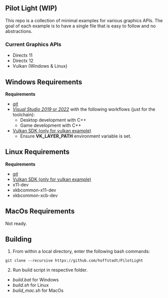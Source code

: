 ## Pilot Light (WIP)

This repo is a collection of minimal examples for various graphics APIs. The goal of each example is to have a single file that is easy to follow and no abstractions.

### Current Graphics APIs
* Directx 11
* Directx 12
* Vulkan (Windows & Linux)

## Windows Requirements
**Requirements**
- [_git_](https://git-scm.com/)
- [_Visual Studio 2019_ or _2022_](https://visualstudio.microsoft.com/vs/) with the following workflows (just for the toolchain):
  * Desktop development with C++
  * Game development with C++
- [Vulkan SDK (only for vulkan example)](https://vulkan.lunarg.com/)
  * Ensure **VK_LAYER_PATH** environment variable is set.

## Linux Requirements
**Requirements**
- [_git_](https://git-scm.com/)
- [Vulkan SDK (only for vulkan example)](https://vulkan.lunarg.com/)
- x11-dev
- xkbcommon-x11-dev
- xkbcommon-xcb-dev

## MacOs Requirements
Not ready.

## Building
1. From within a local directory, enter the following bash commands:
```
git clone --recursive https://github.com/hoffstadt/PilotLight
```
2. Run build script in respective folder.
  * _build.bat_ for Windows
  * _build.sh_ for Linux
  * _build_mac.sh_ for MacOs
